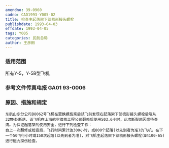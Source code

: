 ```yaml
---
amendno: 39-0960  
cadno: CAD1993-Y005-02  
title: 检查主起落架下部梳形接头螺栓  
publishdate: 1993-04-03  
effdate: 1993-04-05  
tags: Y005  
categories: 民航总局  
author: 王彦田  
---
```

  
### 适用范围  
所有Y-5，Y-5B型飞机  
  
<!--more-->  
### 参考文件传真电报 GA01 93-0006  
  
### 原因、措施和规定  
    东航山东分公司B8062号飞机在更换螺旋桨后试飞前发现右起落架下部梳形接头螺栓后端从32MM处断落，该飞机在上海航空维修工程公司翻修后使用503.6小时，此次断裂原因尚待查清。为保证起落架的使用安全，进行下列检查工作：  
    自上一次翻修或检查后，飞行时间累计达300小时，或800个起落(以先到者为准)的飞机，在下一个50飞行小时或150次起落(以先到者为准)，对飞机主起落架下部梳形接头螺栓(Ш4100-65)进行磁力探伤检查。  
